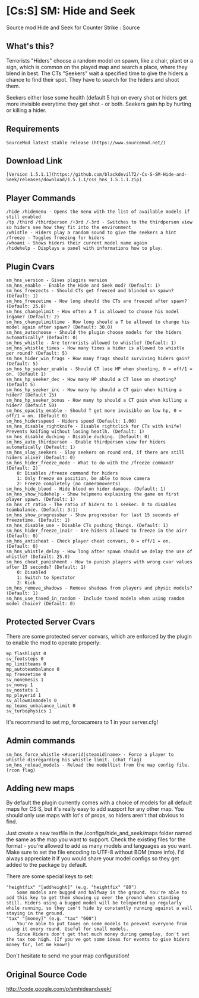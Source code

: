 # [Cs:S] SM: Hide and Seek
Source mod Hide and Seek for Counter Strike : Source


What's this?
--------------------------------
Terrorists "Hiders" choose a random model on spawn, like a chair, plant or a sign, which is common on the played map and search a place, where they blend in best. The CTs "Seekers" wait a specified time to give the hiders a chance to find their spot. They have to search for the hiders and shoot them.

Seekers either lose some health (default 5 hp) on every shot or hiders get more invisible everytime they get shot - or both. Seekers gain hp by hurting or killing a hider.

Requirements
--------------------------------

    SourceMod latest stable release (https://www.sourcemod.net/)
    
Download Link
--------------------------------
    
    [Version 1.5.1.1](https://github.com/blackdevil72/-Cs-S-SM-Hide-and-Seek/releases/download/1.5.1.1/css_hns_1.5.1.1.zip)

Player Commands
--------------------------------

    /hide /hidemenu - Opens the menu with the list of available models if still enabled
    /tp /third /thirdperson /+3rd /-3rd - Switches to the thirdperson view so hiders see how they fit into the environment
    /whistle - Hiders play a random sound to give the seekers a hint
    /freeze - Toggles freezing for hiders
    /whoami - Shows hiders their current model name again
    /hidehelp - Displays a panel with informations how to play.


Plugin Cvars
--------------------------------

    sm_hns_version - Gives plugins version
    sm_hns_enable - Enable the Hide and Seek mod? (Default: 1)
    sm_hns_freezects - Should CTs get freezed and blinded on spawn? (Default: 1)
    sm_hns_freezetime - How long should the CTs are freezed after spawn? (Default: 25.0)
    sm_hns_changelimit - How often a T is allowed to choose his model ingame? (Default: 2)
    sm_hns_changelimittime - How long should a T be allowed to change his model again after spawn? (Default: 30.0)
    sm_hns_autochoose - Should the plugin choose models for the hiders automatically? (Default: 0)
    sm_hns_whistle - Are terrorists allowed to whistle? (Default: 1)
    sm_hns_whistle_times - How many times a hider is allowed to whistle per round? (Default: 5)
    sm_hns_hider_win_frags - How many frags should surviving hiders gain? (Default: 5)
    sm_hns_hp_seeker_enable - Should CT lose HP when shooting, 0 = off/1 = on. (Default 1)
    sm_hns_hp_seeker_dec - How many HP should a CT lose on shooting? (Default 5)
    sm_hns_hp_seeker_inc - How many hp should a CT gain when hitting a hider? (Default 15)
    sm_hns_hp_seeker_bonus - How many hp should a CT gain when killing a hider? (Default 50)
    sm_hns_opacity_enable - Should T get more invisible on low hp, 0 = off/1 = on. (Default 0)
    sm_hns_hidersspeed - Hiders speed (Default: 1.00)
    sm_hns_disable_rightknife - Disable rightclick for CTs with knife? Prevents knifing without losing heatlh. (Default: 1)
    sm_hns_disable_ducking - Disable ducking. (Default: 0)
    sm_hns_auto_thirdperson - Enable thirdperson view for hiders automatically (Default: 1)
    sm_hns_slay_seekers - Slay seekers on round end, if there are still hiders alive? (Default: 0)
    sm_hns_hider_freeze_mode - What to do with the /freeze command? (Default: 2)
        0: Disables /freeze command for hiders
        1: Only freeze on position, be able to move camera
        2: Freeze completely (no cameramovents)
    sm_hns_hide_blood - Hide blood on hider damage. (Default: 1)
    sm_hns_show_hidehelp - Show helpmenu explaining the game on first player spawn. (Default: 1)
    sm_hns_ct_ratio - The ratio of hiders to 1 seeker. 0 to disables teambalance. (Default: 3:1)
    sm_hns_show_progressbar - Show progressbar for last 15 seconds of freezetime. (Default: 1)
    sm_hns_disable_use - Disable CTs pushing things. (Default: 1)
    sm_hns_hider_freeze_inair - Are hiders allowed to freeze in the air? (Default: 0)
    sm_hns_anticheat - Check player cheat convars, 0 = off/1 = on. (Default: 0)
    sm_hns_whistle_delay - How long after spawn should we delay the use of whistle? (Default: 25.0)
    sm_hns_cheat_punishment - How to punish players with wrong cvar values after 15 seconds? (Default: 1)
        0: Disabled
        1: Switch to Spectator
        2: Kick
    sm_hns_remove_shadows - Remove shadows from players and physic models? (Default: 1)
    sm_hns_use_taxed_in_random - Include taxed models when using random model choice? (Default: 0)


Protected Server Cvars
--------------------------------
There are some protected server convars, which are enforced by the plugin to enable the mod to operate properly:

    mp_flashlight 0
    sv_footsteps 0
    mp_limitteams 0
    mp_autoteambalance 0
    mp_freezetime 0
    sv_nonemesis 1
    sv_nomvp 1
    sv_nostats 1
    mp_playerid 1
    sv_allowminmodels 0
    mp_teams_unbalance_limit 0
    sv_turbophysics 1

It's recommend to set mp_forcecamera to 1 in your server.cfg!


Admin commands
--------------------------------

    sm_hns_force_whistle <#userid|steamid|name> - Force a player to whistle disregarding his whistle limit. (chat flag)
    sm_hns_reload_models - Reload the modellist from the map config file. (rcon flag)


Adding new maps
--------------------------------
By default the plugin currently comes with a choice of models for all default maps for CS:S, but it's really easy to add support for any other map. You should only use maps with lot's of props, so hiders aren't that obvious to find.

Just create a new textfile in the /configs/hide_and_seek/maps folder named the same as the map you want to support. Check the existing files for the format - you're allowed to add as many models and languages as you want. Make sure to set the file encoding to UTF-8 without BOM (more info).
I'd always appreciate it if you would share your model configs so they get added to the package by default.

There are some special keys to set:

    "heightfix" "[addheight]" (e.g. "heightfix" "80")
        Some models are bugged and halfway in the ground. You're able to add this key to get them showing up over the ground when standing still. Hiders using a bugged model will be teleported up regularly while running, so they can't hide by constantly running against a wall staying in the ground.
    "tax" "[money]" (e.g. "tax" "600")
        You're able to put taxes on some models to prevent everyone from using it every round. Useful for small models.
        Since Hiders don't get that much money during gameplay, don't set the tax too high. (If you've got some ideas for events to give hiders money for, let me know!)

Don't hesitate to send me your map configuration!

Original Source Code
--------------------------------
http://code.google.com/p/smhideandseek/
